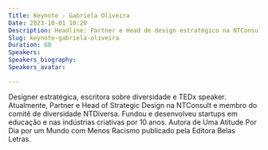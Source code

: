 ```yaml
---
Title: Keynote - Gabriela Oliveira
Date: 2023-10-01 10:20
Description: Headline: Partner e Head de design estratégico na NTConsult, Escritora e TEDx Speaker
Slug: keynote-gabriela-oliveira
Duration: 60
Speakers: 
Speakers_biography: 
Speakers_avatar: 

---
```


Designer estratégica, escritora sobre diversidade e TEDx speaker. Atualmente, Partner e Head of Strategic Design na NTConsult e membro do comitê de diversidade NTDiversa. Fundou e desenvolveu startups em educação e nas indústrias criativas por 10 anos. Autora de Uma Atitude Por Dia por um Mundo com Menos Racismo publicado pela Editora Belas Letras.